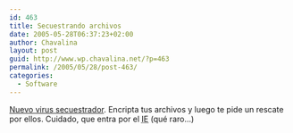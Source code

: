 ```yaml
---
id: 463
title: Secuestrando archivos
date: 2005-05-28T06:37:23+02:00
author: Chavalina
layout: post
guid: http://www.wp.chavalina.net/?p=463
permalink: /2005/05/28/post-463/
categories:
  - Software
---
```

<a href="http://www.lanacion.com.ar/informaciongeneral/nota.asp?nota_id=707989&#038;origen=premium" target="_blank">Nuevo virus secuestrador</a>. Encripta tus archivos y luego te pide un rescate por ellos. Cuidado, que entra por el <acronym title="Internet Explorer">IE</acronym> (qué raro…)